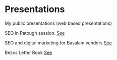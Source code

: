 # Presentations
My public presentations (web based presentations)

SEO in Patough session. [See](https://mahdimajidzadeh.github.io/presentations/9808-basalam-patough/)

SEO and digital marketing for Basalam vendors [See](https://mahdimajidzadeh.github.io/presentations/9705-basalam-isfehan/)

Bezos Letter Book [See](https://mahdimajidzadeh.github.io/presentations/0005-basalam-bezos-letter/)
